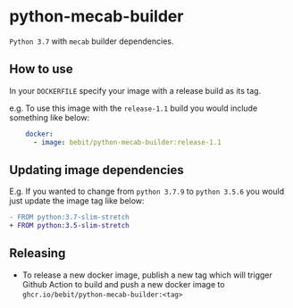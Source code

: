 # python-mecab-builder

`Python 3.7` with `mecab` builder dependencies.

## How to use
In your `DOCKERFILE` specify your image with a release build as its tag.

e.g. To use this image with the `release-1.1` build you would include something like below:
```yml
    docker:
      - image: bebit/python-mecab-builder:release-1.1
```

## Updating image dependencies

E.g. If you wanted to change from `python 3.7.9` to `python 3.5.6` you would just update the image tag like below:

```diff
- FROM python:3.7-slim-stretch
+ FROM python:3.5-slim-stretch
```

## Releasing
- To release a new docker image, publish a new tag which will trigger Github Action to build and push a new docker image to `ghcr.io/bebit/python-mecab-builder:<tag>`
